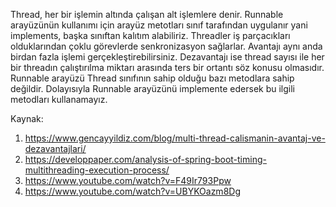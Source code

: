 Thread, her bir işlemin altında çalışan alt işlemlere denir.  Runnable arayüzünün kullanımı için arayüz metotları sınıf tarafından  uygulanır yani implements, başka sınıftan kalıtım alabiliriz. Threadler iş parçacıkları olduklarından çoklu görevlerde senkronizasyon sağlarlar. Avantajı aynı anda birdan fazla işlemi gerçekleştirebilirsiniz. Dezavantajı ise thread sayısı ile her bir threadın çalıştırılma miktarı arasında ters bir ortantı söz konusu olmasıdır. Runnable arayüzü Thread sınıfının sahip olduğu bazı metodlara sahip değildir. Dolayısıyla Runnable arayüzünü implemente edersek bu ilgili metodları kullanamayız.

Kaynak:
1.	https://www.gencayyildiz.com/blog/multi-thread-calismanin-avantaj-ve-dezavantajlari/
2.	https://developpaper.com/analysis-of-spring-boot-timing-multithreading-execution-process/
3.	https://www.youtube.com/watch?v=F49Ir793Ppw
4.	https://www.youtube.com/watch?v=UBYKOazm8Dg
